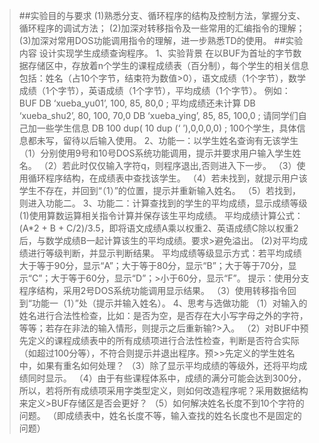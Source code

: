 >##实验目的与要求
>(1)熟悉分支、循环程序的结构及控制方法，掌握分支、循环程序的调试方法；
>(2)加深对转移指令及一些常用的汇编指令的理解；
>(3)加深对常用DOS功能调用指令的理解，进一步熟悉TD的使用。
>##实验内容
>设计实现学生成绩查询程序。
>1、实验背景
>在以BUF为首址的字节数据存储区中，存放着n个学生的课程成绩表（百分制），每个学生的相关信息包括：姓名（占10个字节，结束符为数值>0），语文成绩（1个字节），数学成绩（1个字节），英语成绩（1个字节），平均成绩（1个字节）。
>例如：
>BUF  DB  ‘xueba_yu01’, 100, 85, 80,0   ; 平均成绩还未计算
>     DB  ‘xueba_shu2’, 80, 100, 70,0
>     DB  ‘xueba_ying’, 85, 85,  100,0
>                                          ; 请同学们自己加一些学生信息
>     DB   100 dup( 10 dup (‘ ’),0,0,0,0) ; 100个学生，具体信息都未写，留待以后输入使用。
>2、功能一：以学生姓名查询有无该学生
>（1）分别使用9号和10号DOS系统功能调用，提示并要求用户输入学生姓名。
>（2）若此时仅仅输入字符q，则程序退出,否则进入下一步。
>（3）使用循环程序结构，在成绩表中查找该学生。
>（4）若未找到，就提示用户该学生不存在，并回到“（1）”的位置，提示并重新输入姓名。
>（5）若找到，则进入功能二。
>3、功能二：计算查找到的学生的平均成绩，显示成绩等级
>(1)使用算数运算相关指令计算并保存该生平均成绩。
>平均成绩计算公式：(A*2 + B + C/2)/3.5，即将语文成绩A乘以权重2、英语成绩C除以权重2后，与数学成绩B一起计算该生的平均成绩。要求>避免溢出。
>   (2)对平均成绩进行等级判断，并显示判断结果。
>平均成绩等级显示方式：若平均成绩大于等于90分，显示“A”；大于等于80分，显示“B”；大于等于70分，显示“C”；大于等于60分，显示“D”；>小于60分，显示“F”。 
>提示：使用分支程序结构，采用2号DOS系统功能调用显示结果。
>（3）使用转移指令回到“功能一（1）”处（提示并输入姓名）。
>4、思考与选做功能
>（1）对输入的姓名进行合法性检查，比如：是否为空，是否存在大小写字母之外的字符，等等；若存在非法的输入情形，则提示之后重新输?>入。
>（2）对BUF中预先定义的课程成绩表中的所有成绩项进行合法性检查，判断是否符合实际（如超过100分等），不符合则提示并退出程序。预>>先定义的学生姓名中，如果有重名如何处理？
>（3）除了显示平均成绩的等级外，还将平均成绩同时显示。
>（4）由于有些课程体系中，成绩的满分可能会达到300分，所以，若将所有成绩项采用字类型定义，则如何改造程序呢？采用数据结构来定义>BUF存储区是否会更好？
>（5）如何解决姓名长度不到10个字符的问题。 （即成绩表中，姓名长度不等，输入查找的姓名长度也不是固定的问题）
